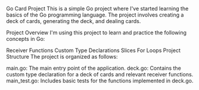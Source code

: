 Go Card Project
This is a simple Go project where I've started learning the basics of the Go programming language. The project involves creating a deck of cards, generating the deck, and dealing cards.

Project Overview
I'm using this project to learn and practice the following concepts in Go:

Receiver Functions
Custom Type Declarations
Slices
For Loops
Project Structure
The project is organized as follows:

main.go: The main entry point of the application.
deck.go: Contains the custom type declaration for a deck of cards and relevant receiver functions.
main_test.go: Includes basic tests for the functions implemented in deck.go.
